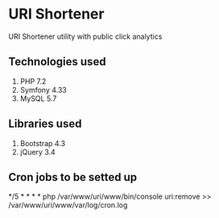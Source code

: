 # URI Shortener
URI Shortener utility with public click analytics

## Technologies used
1. PHP 7.2
2. Symfony 4.33
3. MySQL 5.7

## Libraries used
1. Bootstrap 4.3
2. jQuery 3.4

## Cron jobs to be setted up
*/5 * * * * php /var/www/uri/www/bin/console uri:remove >> /var/www/uri/www/var/log/cron.log